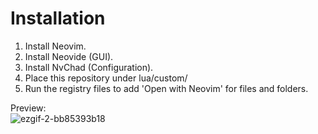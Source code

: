# Installation

1. Install Neovim.
2. Install Neovide (GUI).
3. Install NvChad (Configuration).
4. Place this repository under lua/custom/
5. Run the registry files to add 'Open with Neovim' for files and folders.

Preview: <br>
![ezgif-2-bb85393b18](https://user-images.githubusercontent.com/12861152/231933282-6ed4d1bf-f099-44e5-9530-3d37c4c036a6.gif)


